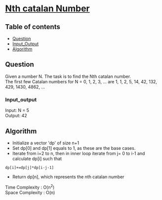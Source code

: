 # [Nth catalan Number](https://practice.geeksforgeeks.org/problems/nth-catalan-number0817/1)

## Table of contents

- [Question](#question)
- [Input_Output](#input_output)
- [Algorithm](#algorithm)

## Question
Given a number N. The task is to find the Nth catalan number. </br>
The first few Catalan numbers for N = 0, 1, 2, 3, … are 1, 1, 2, 5, 14, 42, 132, 429, 1430, 4862, …

### Input_output
Input: N = 5 </br>
Output: 42

## Algorithm
- Initialize a vector 'dp' of size n+1
- Set dp[0] and dp[1] equals to 1, as these are the base cases.
- Iterate from i=2 to n, then in inner loop iterate from j= 0 to i-1 and calculate dp[i] such that
```
dp[i]+=dp[j]*dp[i-j-1]
```
- Return dp[n], which represents the nth catalan number

Time Complexity : O(n<sup>2</sup>) </br>
Space Complexity : O(n)

